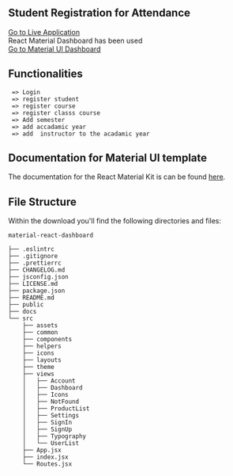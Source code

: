 ## Student Registration for Attendance 

<a href="http://ourattendance.com/attendance/">Go to Live Application</a><br>
React Material Dashboard has been used<br>
<a href="https://react-material-dashboard.devias.io/">Go to Material UI Dashboard</a><br>




## Functionalities 

```
 => Login
 => register student
 => register course
 => register classs course
 => Add semester
 => add accadamic year
 => add  instructor to the acadamic year

```

## Documentation for Material UI template

The documentation for the React Material Kit is can be found [here](https://material-ui.com?ref=devias-io).



## File Structure

Within the download you'll find the following directories and files:

```
material-react-dashboard

├── .eslintrc
├── .gitignore
├── .prettierrc
├── CHANGELOG.md
├── jsconfig.json
├── LICENSE.md
├── package.json
├── README.md
├── public
├── docs
└── src
	├── assets
	├── common
	├── components
	├── helpers
	├── icons
	├── layouts
	├── theme
	├── views
	│	├── Account
	│	├── Dashboard
	│	├── Icons
	│	├── NotFound
	│	├── ProductList
	│	├── Settings
	│	├── SignIn
	│	├── SignUp
	│	├── Typography
	│	└── UserList
	├── App.jsx
	├── index.jsx
	└── Routes.jsx
```


